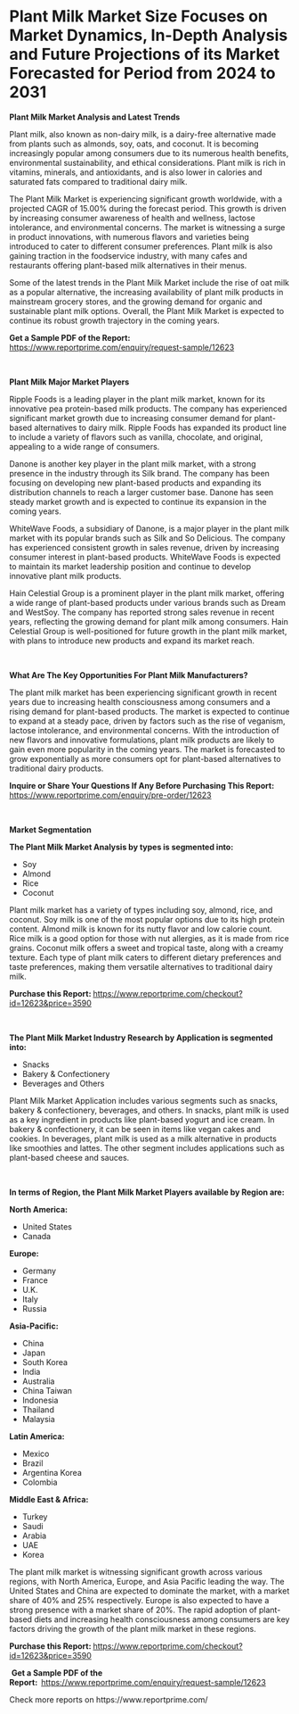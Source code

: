 <p><h1>Plant Milk Market Size Focuses on Market Dynamics, In-Depth Analysis and Future Projections of its Market Forecasted for Period from 2024 to 2031</h1></p><p><strong>Plant Milk Market Analysis and Latest Trends</strong></p>
<p><p>Plant milk, also known as non-dairy milk, is a dairy-free alternative made from plants such as almonds, soy, oats, and coconut. It is becoming increasingly popular among consumers due to its numerous health benefits, environmental sustainability, and ethical considerations. Plant milk is rich in vitamins, minerals, and antioxidants, and is also lower in calories and saturated fats compared to traditional dairy milk.</p><p>The Plant Milk Market is experiencing significant growth worldwide, with a projected CAGR of 15.00% during the forecast period. This growth is driven by increasing consumer awareness of health and wellness, lactose intolerance, and environmental concerns. The market is witnessing a surge in product innovations, with numerous flavors and varieties being introduced to cater to different consumer preferences. Plant milk is also gaining traction in the foodservice industry, with many cafes and restaurants offering plant-based milk alternatives in their menus.</p><p>Some of the latest trends in the Plant Milk Market include the rise of oat milk as a popular alternative, the increasing availability of plant milk products in mainstream grocery stores, and the growing demand for organic and sustainable plant milk options. Overall, the Plant Milk Market is expected to continue its robust growth trajectory in the coming years.</p></p>
<p><strong>Get a Sample PDF of the Report:&nbsp;</strong> <a href="https://www.reportprime.com/enquiry/request-sample/12623">https://www.reportprime.com/enquiry/request-sample/12623</a></p>
<p>&nbsp;</p>
<p><strong>Plant Milk Major Market Players</strong></p>
<p><p>Ripple Foods is a leading player in the plant milk market, known for its innovative pea protein-based milk products. The company has experienced significant market growth due to increasing consumer demand for plant-based alternatives to dairy milk. Ripple Foods has expanded its product line to include a variety of flavors such as vanilla, chocolate, and original, appealing to a wide range of consumers.</p><p>Danone is another key player in the plant milk market, with a strong presence in the industry through its Silk brand. The company has been focusing on developing new plant-based products and expanding its distribution channels to reach a larger customer base. Danone has seen steady market growth and is expected to continue its expansion in the coming years.</p><p>WhiteWave Foods, a subsidiary of Danone, is a major player in the plant milk market with its popular brands such as Silk and So Delicious. The company has experienced consistent growth in sales revenue, driven by increasing consumer interest in plant-based products. WhiteWave Foods is expected to maintain its market leadership position and continue to develop innovative plant milk products.</p><p>Hain Celestial Group is a prominent player in the plant milk market, offering a wide range of plant-based products under various brands such as Dream and WestSoy. The company has reported strong sales revenue in recent years, reflecting the growing demand for plant milk among consumers. Hain Celestial Group is well-positioned for future growth in the plant milk market, with plans to introduce new products and expand its market reach.</p></p>
<p>&nbsp;</p>
<p><strong>What Are The Key Opportunities For Plant Milk Manufacturers?</strong></p>
<p><p>The plant milk market has been experiencing significant growth in recent years due to increasing health consciousness among consumers and a rising demand for plant-based products. The market is expected to continue to expand at a steady pace, driven by factors such as the rise of veganism, lactose intolerance, and environmental concerns. With the introduction of new flavors and innovative formulations, plant milk products are likely to gain even more popularity in the coming years. The market is forecasted to grow exponentially as more consumers opt for plant-based alternatives to traditional dairy products.</p></p>
<p><strong>Inquire or Share Your Questions If Any Before Purchasing This Report:</strong> <a href="https://www.reportprime.com/enquiry/pre-order/12623">https://www.reportprime.com/enquiry/pre-order/12623</a></p>
<p>&nbsp;</p>
<p><strong>Market Segmentation</strong></p>
<p><strong>The Plant Milk Market Analysis by types is segmented into:</strong></p>
<p><ul><li>Soy</li><li>Almond</li><li>Rice</li><li>Coconut</li></ul></p>
<p><p>Plant milk market has a variety of types including soy, almond, rice, and coconut. Soy milk is one of the most popular options due to its high protein content. Almond milk is known for its nutty flavor and low calorie count. Rice milk is a good option for those with nut allergies, as it is made from rice grains. Coconut milk offers a sweet and tropical taste, along with a creamy texture. Each type of plant milk caters to different dietary preferences and taste preferences, making them versatile alternatives to traditional dairy milk.</p></p>
<p><strong>Purchase this Report:&nbsp;</strong><a href="https://www.reportprime.com/checkout?id=12623&price=3590">https://www.reportprime.com/checkout?id=12623&price=3590</a></p>
<p>&nbsp;</p>
<p><strong>The Plant Milk Market Industry Research by Application is segmented into:</strong></p>
<p><ul><li>Snacks</li><li>Bakery & Confectionery</li><li>Beverages and Others</li></ul></p>
<p><p>Plant Milk Market Application includes various segments such as snacks, bakery & confectionery, beverages, and others. In snacks, plant milk is used as a key ingredient in products like plant-based yogurt and ice cream. In bakery & confectionery, it can be seen in items like vegan cakes and cookies. In beverages, plant milk is used as a milk alternative in products like smoothies and lattes. The other segment includes applications such as plant-based cheese and sauces.</p></p>
<p>&nbsp;</p>
<p><strong>In terms of Region, the Plant Milk Market Players available by Region are:</strong></p>
<p>
    <p> <strong> North America: </strong>
        <ul>
            <li>United States</li>
            <li>Canada</li>
        </ul>
        </p> 
    <p> <strong> Europe: </strong>
        <ul>
            <li>Germany</li>
            <li>France</li>
            <li>U.K.</li>
            <li>Italy</li>
            <li>Russia</li>
        </ul>
        </p> 
    <p> <strong> Asia-Pacific: </strong>
        <ul>
            <li>China</li>
            <li>Japan</li>
            <li>South Korea</li>
            <li>India</li>
            <li>Australia</li>
            <li>China Taiwan</li>
            <li>Indonesia</li>
            <li>Thailand</li>
            <li>Malaysia</li>
        </ul>
        </p> 
    <p> <strong> Latin America: </strong>
        <ul>
            <li>Mexico</li>
            <li>Brazil</li>
            <li>Argentina Korea</li>
            <li>Colombia</li>
        </ul>
        </p> 
    <p> <strong> Middle East & Africa: </strong>
        <ul>
            <li>Turkey</li>
            <li>Saudi</li>
            <li>Arabia</li>
            <li>UAE</li>
            <li>Korea</li>
        </ul>
    </p>
    </p>
<p><p>The plant milk market is witnessing significant growth across various regions, with North America, Europe, and Asia Pacific leading the way. The United States and China are expected to dominate the market, with a market share of 40% and 25% respectively. Europe is also expected to have a strong presence with a market share of 20%. The rapid adoption of plant-based diets and increasing health consciousness among consumers are key factors driving the growth of the plant milk market in these regions.</p></p>
<p><strong>Purchase this Report: </strong><a href="https://www.reportprime.com/checkout?id=12623&price=3590">https://www.reportprime.com/checkout?id=12623&price=3590</a></p>
<p>&nbsp;<strong>Get a Sample PDF of the Report:&nbsp;&nbsp;</strong><a href="https://www.reportprime.com/enquiry/request-sample/12623">https://www.reportprime.com/enquiry/request-sample/12623</a></p>
<p><strong></strong></p>
<p>Check more reports on https://www.reportprime.com/</p>